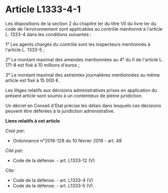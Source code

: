 # Article L1333-4-1

Les dispositions de la section 2 du chapitre Ier du titre VII du livre Ier du code de l'environnement sont applicables au
contrôle mentionné à l'article L. 1333-4 dans les conditions suivantes : 

1° Les agents chargés du contrôle sont les inspecteurs mentionnés à l'article L. 1333-5 ; 

2° Le montant maximal des amendes mentionnées au 4° du II de l'article L. 171-8 est fixé à 10 millions d'euros ; 

3° Le montant maximal des astreintes journalières mentionnées au même article est fixé à 15 000 €. 

Les litiges relatifs aux décisions administratives prises en application du présent article sont soumis à un contentieux de
pleine juridiction. 

Un décret en Conseil d'Etat précise les délais dans lesquels ces décisions peuvent être déférées à la juridiction
administrative.

**Liens relatifs à cet article**

_Créé par_:

  - Ordonnance n°2016-128 du 10 février 2016 - art. 48

_Cité par_:

  - Code de la défense. - art. L1333-12 (V)

_Cite_:

  - Code de la défense. - art. L1333-4 (V)
  - Code de la défense. - art. L1333-5 (V)
